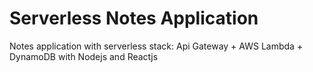 # Serverless Notes Application

Notes application with serverless stack: Api Gateway + AWS Lambda + DynamoDB with Nodejs and Reactjs

